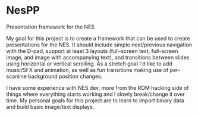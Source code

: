 # NesPP
Presentation framework for the NES

My goal for this project is to create a framework that can be used to create presentations for the NES. It should include simple next/previous navigation with the D-pad, support at least 3 layouts (full-screen text, full-screen image, and image with accompanying text), and transitions between slides using horizontal or vertical scrolling. As a stretch goal I'd like to add music/SFX and animation, as well as fun transitions making use of per-scanline background position changes.

I have some experience with NES dev, more from the ROM hacking side of things where everything starts working and I slowly break/change it over time. My personal goals for this project are to learn to import binary data and build basic image/text displays.
